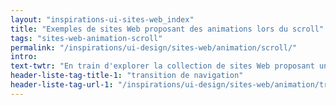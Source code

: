 ```yaml
---
layout: "inspirations-ui-sites-web_index"
title: "Exemples de sites Web proposant des animations lors du scroll"
tags: "sites-web-animation-scroll"
permalink: "/inspirations/ui-design/sites-web/animation/scroll/"
intro:
text-twtr: "En train d'explorer la collection de sites Web proposant une animation lors du scroll du @MagDuWebdesign"
header-liste-tag-title-1: "transition de navigation"
header-liste-tag-url-1: "/inspirations/ui-design/sites-web/animation/transition-navigation/"
---
```

